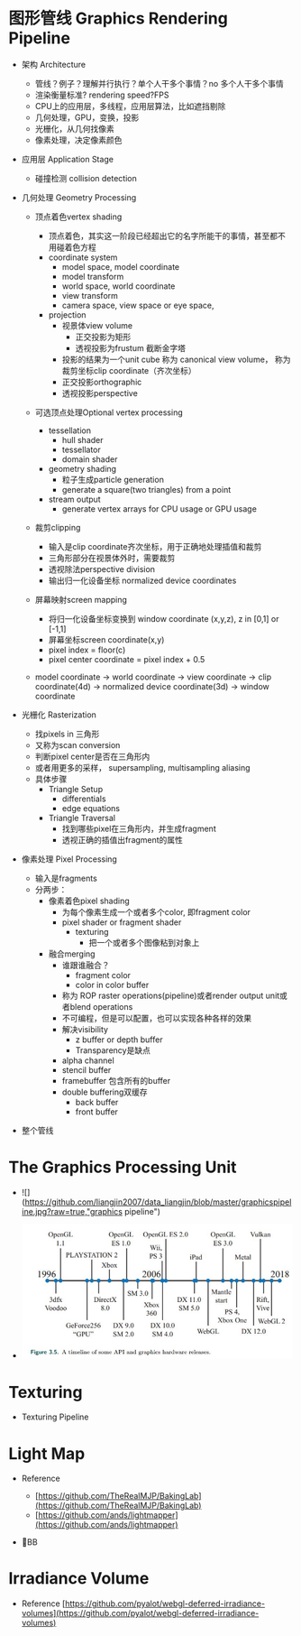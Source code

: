 # 图形管线 Graphics Rendering Pipeline

- 架构 Architecture
   - 管线？例子？理解并行执行？单个人干多个事情？no 多个人干多个事情
   - 渲染衡量标准? rendering speed?FPS
   - CPU上的应用层，多线程，应用层算法，比如遮挡剔除
   - 几何处理，GPU，变换，投影
   - 光栅化，从几何找像素
   - 像素处理，决定像素颜色

- 应用层 Application Stage
   - 碰撞检测 collision detection
- 几何处理 Geometry Processing
   - 顶点着色vertex shading
      - 顶点着色，其实这一阶段已经超出它的名字所能干的事情，甚至都不用碰着色方程
      - coordinate system
         - model space, model coordinate
         - model transform
         - world space, world coordinate
         - view transform
         - camera space, view space or eye space, 
      - projection
         - 视景体view volume
            - 正交投影为矩形
            - 透视投影为frustum 截断金字塔
         - 投影的结果为一个unit cube 称为 canonical view volume， 称为裁剪坐标clip coordinate（齐次坐标）
         - 正交投影orthographic
         - 透视投影perspective

   - 可选顶点处理Optional vertex processing
      - tessellation
         - hull shader
         - tessellator
         - domain shader
      - geometry shading
         - 粒子生成particle generation
         - generate a square(two triangles) from a point
      - stream output
         - generate vertex arrays for CPU usage or GPU usage
   
   - 裁剪clipping
      - 输入是clip coordinate齐次坐标，用于正确地处理插值和裁剪
      - 三角形部分在视景体外时，需要裁剪
      - 透视除法perspective division
      - 输出归一化设备坐标 normalized device coordinates
   
   - 屏幕映射screen mapping
      - 将归一化设备坐标变换到 window coordinate (x,y,z), z in [0,1] or [-1,1]
      - 屏幕坐标screen coordinate(x,y)
      - pixel index = floor(c)
      - pixel center coordinate = pixel index + 0.5
      
   - model coordinate -> world coordinate -> view coordinate -> clip coordinate(4d) -> normalized device coordinate(3d) -> window coordinate
- 光栅化 Rasterization
   - 找pixels in 三角形
   - 又称为scan conversion
   - 判断pixel center是否在三角形内
   - 或者用更多的采样， supersampling, multisampling aliasing
   - 具体步骤
      - Triangle Setup
         - differentials
         - edge equations
      - Triangle Traversal
         - 找到哪些pixel在三角形内，并生成fragment
         - 透视正确的插值出fragment的属性
   
- 像素处理 Pixel Processing
   - 输入是fragments
   - 分两步：
      - 像素着色pixel shading
         - 为每个像素生成一个或者多个color, 即fragment color
         - pixel shader or fragment shader
            - texturing
               - 把一个或者多个图像粘到对象上
      - 融合merging
         - 谁跟谁融合？
            - fragment color
            - color in color buffer
         - 称为 ROP raster operations(pipeline)或者render output unit或者blend operations
         - 不可编程，但是可以配置，也可以实现各种各样的效果
         - 解决visibility
            - z buffer or depth buffer
            - Transparency是缺点
         - alpha channel
         - stencil buffer
         - framebuffer 包含所有的buffer
         - double buffering双缓存
            - back buffer
            - front buffer
         
- 整个管线

# The Graphics Processing Unit

- ![](https://github.com/liangjin2007/data_liangjin/blob/master/graphicspipeline.jpg?raw=true,"graphics pipeline")

- ![](https://github.com/liangjin2007/data_liangjin/blob/master/graphicshardwaretimeline.jpg?raw=true,"timeline")


# Texturing

- Texturing Pipeline


# Light Map

- Reference 
   - [https://github.com/TheRealMJP/BakingLab](https://github.com/TheRealMJP/BakingLab)
   - [https://github.com/ands/lightmapper](https://github.com/ands/lightmapper)
   
- 🦐BB

# Irradiance Volume

- Reference
[https://github.com/pyalot/webgl-deferred-irradiance-volumes](https://github.com/pyalot/webgl-deferred-irradiance-volumes)
